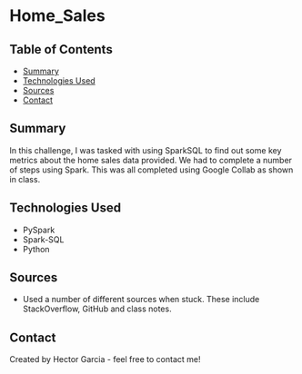 # Home_Sales

## Table of Contents
* [Summary](#general-information)
* [Technologies Used](#technologies-used)
* [Sources](#setup)
* [Contact](#contact)

## Summary
In this challenge, I was tasked with using SparkSQL to find out some key metrics about the home sales data provided. We had to complete a number of steps using Spark. This was all completed using Google Collab as shown in class.

## Technologies Used 
* PySpark
* Spark-SQL
* Python


## Sources
* Used a number of different sources when stuck. These include StackOverflow, GitHub and class notes.

## Contact
Created by Hector Garcia - feel free to contact me!